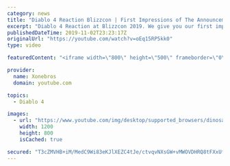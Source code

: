 ```yaml
---
category: news
title: "Diablo 4 Reaction Blizzcon | First Impressions of The Announcement"
excerpt: "Diablo 4 Reaction at Blizzcon 2019. We give you our first impressions of the announcement and trailers shown. Business Inquiry ..."
publishedDateTime: 2019-11-02T23:23:17Z
originalUrl: "https://youtube.com/watch?v=oEq15RP5kk0"
type: video

featuredContent: "<iframe width=\"800\" height=\"500\" frameborder=\"0\" src=\"https://www.youtube.com/embed/oEq15RP5kk0\" allow=\"accelerometer; autoplay; encrypted-media; gyroscope; picture-in-picture\" allowfullscreen></iframe>"

provider:
  name: Xonebros
  domain: youtube.com

topics:
  - Diablo 4

images:
  - url: "https://www.youtube.com/img/desktop/supported_browsers/dinosaur.png"
    width: 1200
    height: 800
    isCached: true

secured: "T3cZMVHB+iM/MedC9Wi83eKJlXEZC4tJe/ctvqvNXsGW+vMWOVDHRQ8tFXxUfLPtS2kA8sk4qWPsPnGgxhVZ+IEPmI6/S/pSqNlBMcYbs28VyitUmXD7s7v7ZScugwHNKF1HSAYsAJtLyzmIQGp28IlfhbI9H5kOAPWfNNsxk/4WfXCKr9r5XrnJ7g/Hn/PpFZVXFWhTb2OKsxney6w5nZcP9xHUI/TxYhjYIT16uV6j322OR+DR7ZKcC8ek4yySvnocmUlGVRvbRerjD9fWHf5sUXpuP2fxsPOTcc+qj9H7HbodQkkteEmoq8H8VUROcWNnQtZ7SUTg7pK3EXkQ4ZFSUjKqN3Wc0mT840FGy0va8yW6SMlSP8lhTE86oGhpYHyAEd99jmaNBqpiq1pnM4bLSt9tQuney1VlOSR/MFM=;+PfLacrxaWgv+tgsIU1fsQ=="
---
```


